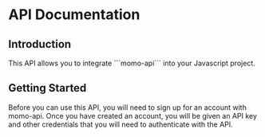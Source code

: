 <body>
  <h1>API Documentation</h1>

  <h2>Introduction</h2>
  <p>This API allows you to integrate ```momo-api``` into your Javascript project.</p>

  <h2>Getting Started</h2>
  <p>Before you can use this API, you will need to sign up for an account with momo-api. Once you have created an account, you will be given an API key and other credentials that you will need to authenticate with the API.</p>

</body>
